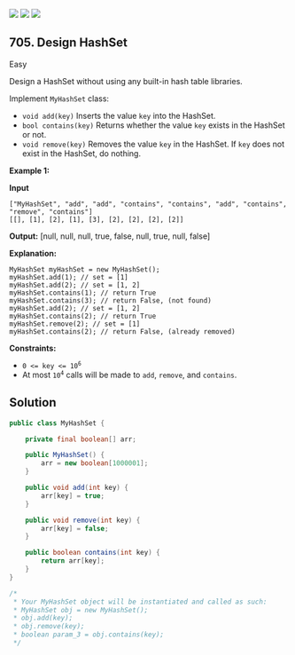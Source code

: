 [![](https://img.shields.io/github/stars/javadev/LeetCode-in-Java?label=Stars&style=flat-square)](https://github.com/javadev/LeetCode-in-Java)
[![](https://img.shields.io/github/forks/javadev/LeetCode-in-Java?label=Fork%20me%20on%20GitHub%20&style=flat-square)](https://github.com/javadev/LeetCode-in-Java/fork)
[![](https://img.shields.io/badge/-LeetCode%20in%20Kotlin-blue?style=flat-square)](https://github.com/javadev/LeetCode-in-Kotlin)

## 705\. Design HashSet

Easy

Design a HashSet without using any built-in hash table libraries.

Implement `MyHashSet` class:

*   `void add(key)` Inserts the value `key` into the HashSet.
*   `bool contains(key)` Returns whether the value `key` exists in the HashSet or not.
*   `void remove(key)` Removes the value `key` in the HashSet. If `key` does not exist in the HashSet, do nothing.

**Example 1:**

**Input**

    ["MyHashSet", "add", "add", "contains", "contains", "add", "contains", "remove", "contains"]
    [[], [1], [2], [1], [3], [2], [2], [2], [2]]

**Output:** [null, null, null, true, false, null, true, null, false]

**Explanation:** 

    MyHashSet myHashSet = new MyHashSet(); 
    myHashSet.add(1); // set = [1] 
    myHashSet.add(2); // set = [1, 2] 
    myHashSet.contains(1); // return True 
    myHashSet.contains(3); // return False, (not found) 
    myHashSet.add(2); // set = [1, 2] 
    myHashSet.contains(2); // return True 
    myHashSet.remove(2); // set = [1] 
    myHashSet.contains(2); // return False, (already removed)

**Constraints:**

*   <code>0 <= key <= 10<sup>6</sup></code>
*   At most <code>10<sup>4</sup></code> calls will be made to `add`, `remove`, and `contains`.

## Solution

```java
public class MyHashSet {

    private final boolean[] arr;

    public MyHashSet() {
        arr = new boolean[1000001];
    }

    public void add(int key) {
        arr[key] = true;
    }

    public void remove(int key) {
        arr[key] = false;
    }

    public boolean contains(int key) {
        return arr[key];
    }
}

/*
 * Your MyHashSet object will be instantiated and called as such:
 * MyHashSet obj = new MyHashSet();
 * obj.add(key);
 * obj.remove(key);
 * boolean param_3 = obj.contains(key);
 */
```